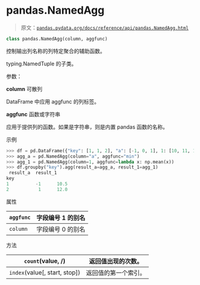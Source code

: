 # pandas.NamedAgg

> 原文：[`pandas.pydata.org/docs/reference/api/pandas.NamedAgg.html`](https://pandas.pydata.org/docs/reference/api/pandas.NamedAgg.html)

```py
class pandas.NamedAgg(column, aggfunc)
```

控制输出列名称的列特定聚合的辅助函数。

typing.NamedTuple 的子类。

参数：

**column** 可散列

DataFrame 中应用 aggfunc 的列标签。

**aggfunc** 函数或字符串

应用于提供列的函数。如果是字符串，则是内置 pandas 函数的名称。

示例

```py
>>> df = pd.DataFrame({"key": [1, 1, 2], "a": [-1, 0, 1], 1: [10, 11, 12]})
>>> agg_a = pd.NamedAgg(column="a", aggfunc="min")
>>> agg_1 = pd.NamedAgg(column=1, aggfunc=lambda x: np.mean(x))
>>> df.groupby("key").agg(result_a=agg_a, result_1=agg_1)
 result_a  result_1
key
1          -1      10.5
2           1      12.0 
```

属性

| `aggfunc` | 字段编号 1 的别名 |
| --- | --- |
| `column` | 字段编号 0 的别名 |

方法

| `count`(value, /) | 返回值出现的次数。 |
| --- | --- |
| `index`(value[, start, stop]) | 返回值的第一个索引。 |
